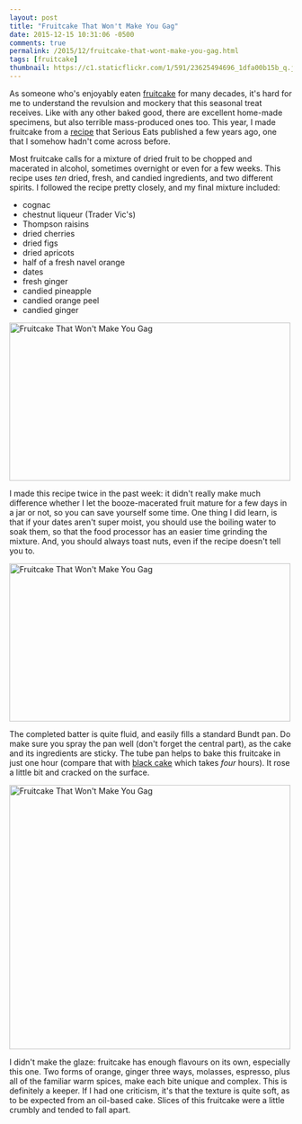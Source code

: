 ```yaml
---
layout: post
title: "Fruitcake That Won't Make You Gag"
date: 2015-12-15 10:31:06 -0500
comments: true
permalink: /2015/12/fruitcake-that-wont-make-you-gag.html
tags: [fruitcake]
thumbnail: https://c1.staticflickr.com/1/591/23625494696_1dfa00b15b_q.jpg
---
```


As someone who's enjoyably eaten [fruitcake](/tag/fruitcake/) for many
decades, it's hard for me to understand the revulsion and mockery that
this seasonal treat receives. Like with any other baked good, there are
excellent home-made specimens, but also terrible mass-produced ones too. 
This year, I made fruitcake from a
[recipe](http://www.seriouseats.com/recipes/2011/12/best-fruitcake-ever-modern-fruitcake-recipe.html)
that Serious Eats published a few years ago, one that I somehow hadn't
come across before.

Most fruitcake calls for a mixture of dried fruit to be chopped and
macerated in alcohol, sometimes overnight or even for a few weeks. This
recipe uses _ten_ dried, fresh, and candied ingredients, and two
different spirits. I followed the recipe pretty closely, and my final
mixture included:

- cognac
- chestnut liqueur (Trader Vic's)
- Thompson raisins
- dried cherries
- dried figs
- dried apricots
- half of a fresh navel orange
- dates
- fresh ginger
- candied pineapple
- candied orange peel
- candied ginger

<a data-flickr-embed="true"  href="https://www.flickr.com/photos/gnuf/23325154880/in/datetaken/" title="Fruitcake That Won&#x27;t Make You Gag"><img src="https://farm6.staticflickr.com/5709/23325154880_3605cf5e63.jpg" width="500" height="281" alt="Fruitcake That Won&#x27;t Make You Gag"></a><script async src="//embedr.flickr.com/assets/client-code.js" charset="utf-8"></script>

I made this recipe twice in the past week: it didn't really make much difference
whether I let the booze-macerated fruit mature for a few days in a jar or not,
so you can save yourself some time. One thing I did learn, is that if your dates
aren't super moist, you should use the boiling water to soak them, so that the
food processor has an easier time grinding the mixture. And, you should always
toast nuts, even if the recipe doesn't tell you to.

<a data-flickr-embed="true"  href="https://www.flickr.com/photos/gnuf/23538568691/in/datetaken/" title="Fruitcake That Won&#x27;t Make You Gag"><img src="https://farm6.staticflickr.com/5698/23538568691_7065452786.jpg" width="500" height="281" alt="Fruitcake That Won&#x27;t Make You Gag"></a><script async src="//embedr.flickr.com/assets/client-code.js" charset="utf-8"></script>

The completed batter is quite fluid, and easily fills a standard Bundt pan. Do 
make sure you spray the pan well (don't forget the central part),
as the cake and its ingredients are sticky. The tube pan helps to
bake this fruitcake in just one hour (compare that with [black cake](/2005/12/black-cake.html) 
which takes _four_ hours). It rose a little bit and cracked on the surface.

<a data-flickr-embed="true"  href="https://www.flickr.com/photos/gnuf/23625494696/in/datetaken/" title="Fruitcake That Won&#x27;t Make You Gag"><img src="https://farm1.staticflickr.com/591/23625494696_1dfa00b15b.jpg" width="500" height="470" alt="Fruitcake That Won&#x27;t Make You Gag"></a><script async src="//embedr.flickr.com/assets/client-code.js" charset="utf-8"></script>

I didn't make the glaze: fruitcake has enough flavours on its own, especially this 
one. Two forms of orange, ginger three ways, molasses, espresso, plus all of the 
familiar warm spices, make each bite unique and complex. This is
definitely a keeper. If I had one criticism, it's that the texture is
quite soft, as to be expected from an oil-based cake. Slices of this
fruitcake were a little crumbly and tended to fall apart.
